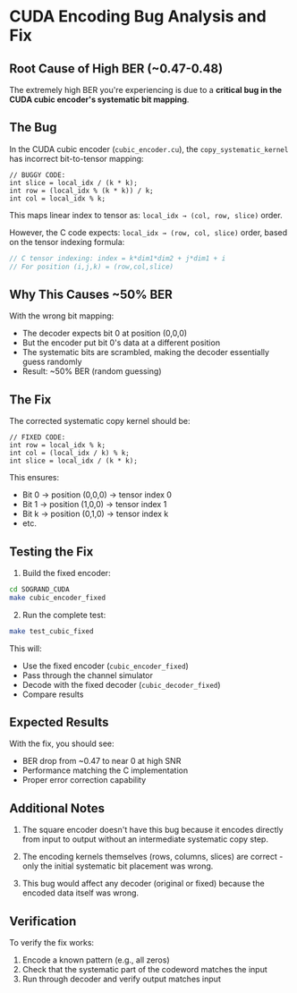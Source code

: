 # CUDA Encoding Bug Analysis and Fix

## Root Cause of High BER (~0.47-0.48)

The extremely high BER you're experiencing is due to a **critical bug in the CUDA cubic encoder's systematic bit mapping**.

## The Bug

In the CUDA cubic encoder (`cubic_encoder.cu`), the `copy_systematic_kernel` has incorrect bit-to-tensor mapping:

```cuda
// BUGGY CODE:
int slice = local_idx / (k * k);
int row = (local_idx % (k * k)) / k;
int col = local_idx % k;
```

This maps linear index to tensor as: `local_idx → (col, row, slice)` order.

However, the C code expects: `local_idx → (row, col, slice)` order, based on the tensor indexing formula:
```c
// C tensor indexing: index = k*dim1*dim2 + j*dim1 + i
// For position (i,j,k) = (row,col,slice)
```

## Why This Causes ~50% BER

With the wrong bit mapping:
- The decoder expects bit 0 at position (0,0,0)
- But the encoder put bit 0's data at a different position
- The systematic bits are scrambled, making the decoder essentially guess randomly
- Result: ~50% BER (random guessing)

## The Fix

The corrected systematic copy kernel should be:

```cuda
// FIXED CODE:
int row = local_idx % k;
int col = (local_idx / k) % k;
int slice = local_idx / (k * k);
```

This ensures:
- Bit 0 → position (0,0,0) → tensor index 0
- Bit 1 → position (1,0,0) → tensor index 1
- Bit k → position (0,1,0) → tensor index k
- etc.

## Testing the Fix

1. Build the fixed encoder:
```bash
cd SOGRAND_CUDA
make cubic_encoder_fixed
```

2. Run the complete test:
```bash
make test_cubic_fixed
```

This will:
- Use the fixed encoder (`cubic_encoder_fixed`)
- Pass through the channel simulator
- Decode with the fixed decoder (`cubic_decoder_fixed`)
- Compare results

## Expected Results

With the fix, you should see:
- BER drop from ~0.47 to near 0 at high SNR
- Performance matching the C implementation
- Proper error correction capability

## Additional Notes

1. The square encoder doesn't have this bug because it encodes directly from input to output without an intermediate systematic copy step.

2. The encoding kernels themselves (rows, columns, slices) are correct - only the initial systematic bit placement was wrong.

3. This bug would affect any decoder (original or fixed) because the encoded data itself was wrong.

## Verification

To verify the fix works:
1. Encode a known pattern (e.g., all zeros)
2. Check that the systematic part of the codeword matches the input
3. Run through decoder and verify output matches input